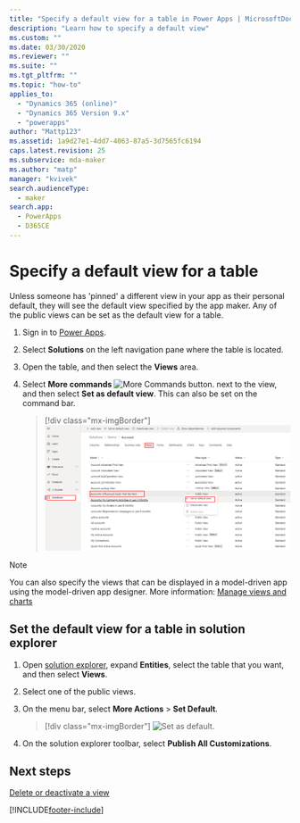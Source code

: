 ```yaml
---
title: "Specify a default view for a table in Power Apps | MicrosoftDocs"
description: "Learn how to specify a default view"
ms.custom: ""
ms.date: 03/30/2020
ms.reviewer: ""
ms.suite: ""
ms.tgt_pltfrm: ""
ms.topic: "how-to"
applies_to: 
  - "Dynamics 365 (online)"
  - "Dynamics 365 Version 9.x"
  - "powerapps"
author: "Mattp123"
ms.assetid: 1a9d27e1-4dd7-4063-87a5-3d7565fc6194
caps.latest.revision: 25
ms.subservice: mda-maker
ms.author: "matp"
manager: "kvivek"
search.audienceType: 
  - maker
search.app: 
  - PowerApps
  - D365CE
---
```

# Specify a default view for a table

<a name="BKMK_SetDefaultView"></a>   

Unless someone has 'pinned' a different view in your app as their personal default, they will see the default view specified by the app maker. Any of the public views can be set as the default view for a table.  
  
1.  Sign in to [Power Apps](https://make.powerapps.com/?utm_source=padocs&utm_medium=linkinadoc&utm_campaign=referralsfromdoc).  

2. Select **Solutions** on the left navigation pane where the table is located.
3. Open the table, and then select the **Views** area.

4. Select **More commands** ![More Commands button.](media/more-commands.gif "More Commands button for forms") next to the view, and then select **Set as default view**. This can also be set on the command bar.

    > [!div class="mx-imgBorder"] 
    > ![Set as default view.](media/set-as-default-menu-maker.png)

> [!NOTE]
> You can also specify the views that can be displayed in a model-driven app using the model-driven app designer. More information: [Manage views and charts](create-add-remove-forms-views-dashboards.md#manage-views-and-charts)

## Set the default view for a table in solution explorer
  
1.  Open [solution explorer](advanced-navigation.md#solution-explorer), expand **Entities**, select the table that you want, and then select **Views**.
  
2.  Select one of the public views.  
  
3.  On the menu bar, select **More Actions** > **Set Default**.  

    > [!div class="mx-imgBorder"] 
    > ![Set as default.](media/set-as-default-menu.png)
  
4.  On the solution explorer toolbar, select **Publish All Customizations**.  

## Next steps

[Delete or deactivate a view](remove-views.md)

[!INCLUDE[footer-include](../../includes/footer-banner.md)]
